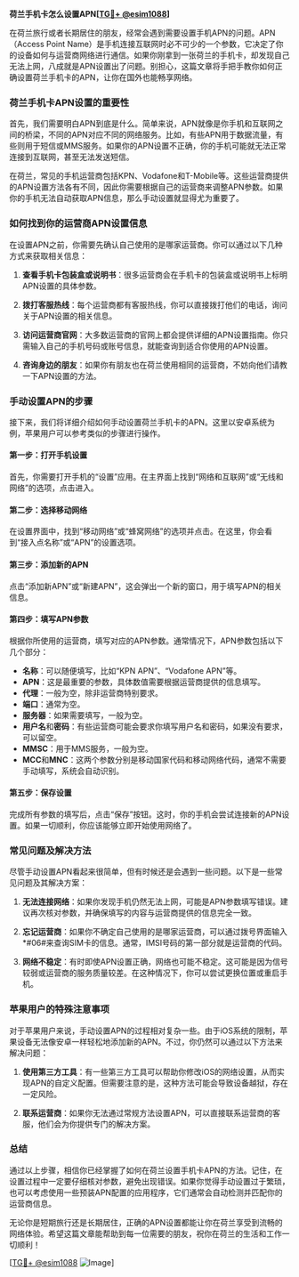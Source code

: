**荷兰手机卡怎么设置APN[[TG💪+ @esim1088](https://t.me/s/esim1088)]**

在荷兰旅行或者长期居住的朋友，经常会遇到需要设置手机APN的问题。APN（Access Point Name）是手机连接互联网时必不可少的一个参数，它决定了你的设备如何与运营商网络进行通信。如果你刚拿到一张荷兰的手机卡，却发现自己无法上网，八成就是APN设置出了问题。别担心，这篇文章将手把手教你如何正确设置荷兰手机卡的APN，让你在国外也能畅享网络。

### 荷兰手机卡APN设置的重要性

首先，我们需要明白APN到底是什么。简单来说，APN就像是你手机和互联网之间的桥梁，不同的APN对应不同的网络服务。比如，有些APN用于数据流量，有些则用于短信或MMS服务。如果你的APN设置不正确，你的手机可能就无法正常连接到互联网，甚至无法发送短信。

在荷兰，常见的手机运营商包括KPN、Vodafone和T-Mobile等。这些运营商提供的APN设置方法各有不同，因此你需要根据自己的运营商来调整APN参数。如果你的手机无法自动获取APN信息，那么手动设置就显得尤为重要了。

### 如何找到你的运营商APN设置信息

在设置APN之前，你需要先确认自己使用的是哪家运营商。你可以通过以下几种方式来获取相关信息：

1. **查看手机卡包装盒或说明书**：很多运营商会在手机卡的包装盒或说明书上标明APN设置的具体参数。
   
2. **拨打客服热线**：每个运营商都有客服热线，你可以直接拨打他们的电话，询问关于APN设置的相关信息。

3. **访问运营商官网**：大多数运营商的官网上都会提供详细的APN设置指南。你只需输入自己的手机号码或账号信息，就能查询到适合你使用的APN设置。

4. **咨询身边的朋友**：如果你有朋友也在荷兰使用相同的运营商，不妨向他们请教一下APN设置的方法。

### 手动设置APN的步骤

接下来，我们将详细介绍如何手动设置荷兰手机卡的APN。这里以安卓系统为例，苹果用户可以参考类似的步骤进行操作。

#### 第一步：打开手机设置

首先，你需要打开手机的“设置”应用。在主界面上找到“网络和互联网”或“无线和网络”的选项，点击进入。

#### 第二步：选择移动网络

在设置界面中，找到“移动网络”或“蜂窝网络”的选项并点击。在这里，你会看到“接入点名称”或“APN”的设置选项。

#### 第三步：添加新的APN

点击“添加新APN”或“新建APN”，这会弹出一个新的窗口，用于填写APN的相关信息。

#### 第四步：填写APN参数

根据你所使用的运营商，填写对应的APN参数。通常情况下，APN参数包括以下几个部分：

- **名称**：可以随便填写，比如“KPN APN”、“Vodafone APN”等。
- **APN**：这是最重要的参数，具体数值需要根据运营商提供的信息填写。
- **代理**：一般为空，除非运营商特别要求。
- **端口**：通常为空。
- **服务器**：如果需要填写，一般为空。
- **用户名**和**密码**：有些运营商可能会要求你填写用户名和密码，如果没有要求，可以留空。
- **MMSC**：用于MMS服务，一般为空。
- **MCC**和**MNC**：这两个参数分别是移动国家代码和移动网络代码，通常不需要手动填写，系统会自动识别。

#### 第五步：保存设置

完成所有参数的填写后，点击“保存”按钮。这时，你的手机会尝试连接新的APN设置。如果一切顺利，你应该能够立即开始使用网络了。

### 常见问题及解决方法

尽管手动设置APN看起来很简单，但有时候还是会遇到一些问题。以下是一些常见问题及其解决方案：

1. **无法连接网络**：如果你发现手机仍然无法上网，可能是APN参数填写错误。建议再次核对参数，并确保填写的内容与运营商提供的信息完全一致。

2. **忘记运营商**：如果你不确定自己使用的是哪家运营商，可以通过拨号界面输入*#06#来查询SIM卡的信息。通常，IMSI号码的第一部分就是运营商的代码。

3. **网络不稳定**：有时即使APN设置正确，网络也可能不稳定。这可能是因为信号较弱或运营商的服务质量较差。在这种情况下，你可以尝试更换位置或重启手机。

### 苹果用户的特殊注意事项

对于苹果用户来说，手动设置APN的过程相对复杂一些。由于iOS系统的限制，苹果设备无法像安卓一样轻松地添加新的APN。不过，你仍然可以通过以下方法来解决问题：

1. **使用第三方工具**：有一些第三方工具可以帮助你修改iOS的网络设置，从而实现APN的自定义配置。但需要注意的是，这种方法可能会导致设备越狱，存在一定风险。

2. **联系运营商**：如果你无法通过常规方法设置APN，可以直接联系运营商的客服，他们会为你提供专门的解决方案。

### 总结

通过以上步骤，相信你已经掌握了如何在荷兰设置手机卡APN的方法。记住，在设置过程中一定要仔细核对参数，避免出现错误。如果你觉得手动设置过于繁琐，也可以考虑使用一些预装APN配置的应用程序，它们通常会自动检测并匹配你的运营商信息。

无论你是短期旅行还是长期居住，正确的APN设置都能让你在荷兰享受到流畅的网络体验。希望这篇文章能帮助到每一位需要的朋友，祝你在荷兰的生活和工作一切顺利！

[[TG💪+ @esim1088](https://t.me/s/esim1088) ![Image](https://i.postimg.cc/4NQfJmqS/Snipaste-2025-05-13-00-14-12.png)]